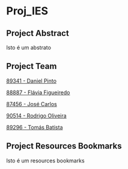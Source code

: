 
# Proj_IES

## Project Abstract

Isto é um abstrato

## Project Team

[89341 - Daniel Pinto](https://github.com/DanielJMPinto)

[88887 - Flávia Figueiredo](https://github.com/flaviagfigueiredo)

[87456 - José Carlos](https://github.com/josecarlos55)

[90514 - Rodrigo Oliveira](https://github.com/santorfo)

[89296 - Tomás Batista](https://github.com/tomas99batista)

## Project Resources Bookmarks

Isto é um resources bookmarks
